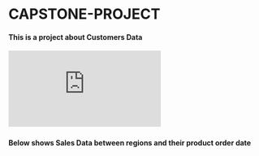 # CAPSTONE-PROJECT 
#### This is a project about Customers Data
![Customers Data](https://github.com/Oghenerabomeprecious/CAPSTONE-PROJECT/blob/main/CAPSTONE%20PROJECT.pdf)
#### Below shows Sales Data between regions and their product order date
